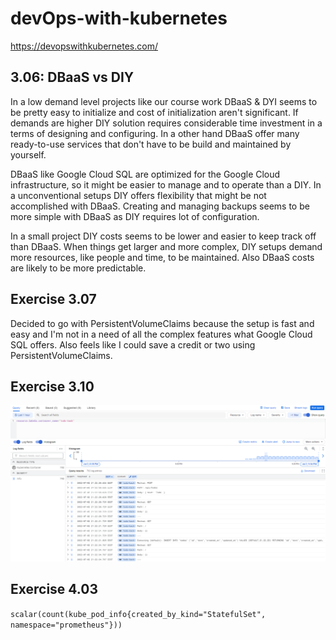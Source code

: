 # devOps-with-kubernetes

https://devopswithkubernetes.com/


## 3.06: DBaaS vs DIY

In a low demand level projects like our course work DBaaS & DYI seems to be pretty easy to initialize and cost of initialization aren't significant. If demands are higher DIY solution requires considerable time investment in a terms of designing and configuring. In a other hand DBaaS offer many ready-to-use services that don't have to be build and maintained by yourself.

DBaaS like Google Cloud SQL are optimized for the Google Cloud infrastructure, so it might be easier to manage and to operate than a DIY. In a unconventional setups DIY offers flexibility that might be not accomplished with DBaaS. Creating and managing backups seems to be more simple with DBaaS as DIY requires lot of configuration.

In a small project DIY costs seems to be lower and easier to keep track off than DBaaS. When things get larger and more complex, DIY setups demand more resources, like people and time, to be maintained. Also DBaaS costs are likely to be more predictable.

## Exercise 3.07

Decided to go with PersistentVolumeClaims because the setup is fast and easy and I'm not in a need of all the complex features what Google Cloud SQL offers. Also feels like I could save a credit or two using PersistentVolumeClaims.

## Exercise 3.10

![](./todo/todo-logs.PNG)

## Exercise 4.03

`scalar(count(kube_pod_info{created_by_kind="StatefulSet", namespace="prometheus"}))`